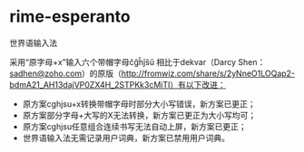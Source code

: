 # rime-esperanto
世界语输入法

采用“原字母+x”输入六个带帽字母ĉĝĥĵŝŭ
相比于dekvar（Darcy Shen：sadhen@zoho.com）的原版（http://fromwiz.com/share/s/2yNneO1LOQap2-bdmA21_AH13dajVP0ZX4H_2STPKk3cMiTI）有以下改进：

- 原方案cghjsu+x转换带帽字母时部分大小写错误，新方案已更正；
- 原方案部分字母+大写的X无法转换，新方案已更正为大小写均可；
- 原方案cghjsu任意组合连续书写无法自动上屏，新方案已更正；
- 世界语输入法无需记录用户词典，新方案已禁用用户词典。


